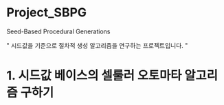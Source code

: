 # Project_SBPG
Seed-Based Procedural Generations

" 시드값을 기준으로 절차적 생성 알고리즘을 연구하는 프로젝트입니다. "


# 1. 시드값 베이스의 셀룰러 오토마타 알고리즘 구하기
